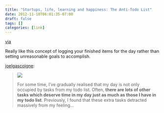```yaml
---
title: "Startups, life, learning and happiness: The Anti-Todo List"
date: 2012-11-18T06:01:35-07:00
draft: false
tags: []
categories: [link]
---
```


<p><a href="http://joel.is/post/35549504055/the-anti-todo-list">via</a></p>
</p>
<p>Really like this concept of logging your finished items for the day rather than setting unreasonable goals to accomplish.</p>
<p><a href="http://joel.is/post/35549504055/the-anti-todo-list">joelgascoigne</a>:</p>
</p>
<p>
<blockquote>
</p>
<div class="figure">
<img src="http://joelg.cc/KpQT/anti-todo-list.png" />

</div>
<p>For some time, I’ve gradually realised that my day is not only occupied by tasks from my todo list. Often, <strong>there are lots of other tasks which deserve time in my day just as much as those I have in my todo list</strong>. Previously, I found that these extra tasks detracted massively from my feeling...</p>
</blockquote>
</p>
</p>
